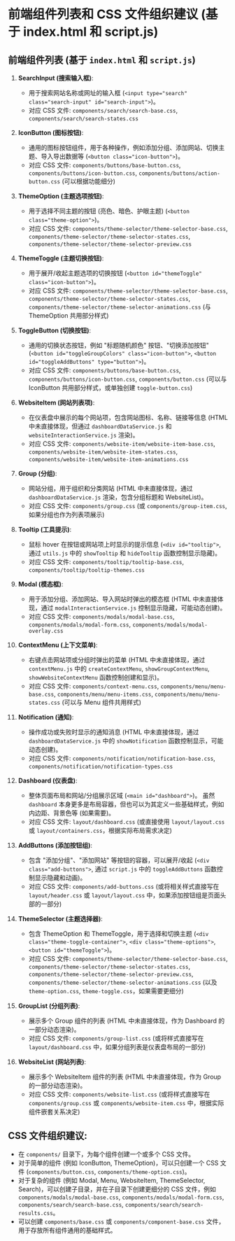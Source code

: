 # 前端组件列表和 CSS 文件组织建议 (基于 index.html 和 script.js)

## 前端组件列表 (基于 `index.html` 和 `script.js`)

1. **SearchInput (搜索输入框)**:

   - 用于搜索网站名称或网址的输入框 (`<input type="search" class="search-input" id="search-input">`)。
   - 对应 CSS 文件: `components/search/search-base.css`, `components/search/search-states.css`
2. **IconButton (图标按钮)**:

   - 通用的图标按钮组件，用于各种操作，例如添加分组、添加网站、切换主题、导入导出数据等 (`<button class="icon-button">`)。
   - 对应 CSS 文件: `components/buttons/base-button.css`, `components/buttons/icon-button.css`, `components/buttons/action-button.css` (可以根据功能细分)
3. **ThemeOption (主题选项按钮)**:

   - 用于选择不同主题的按钮 (亮色、暗色、护眼主题) (`<button class="theme-option">`)。
   - 对应 CSS 文件: `components/theme-selector/theme-selector-base.css`, `components/theme-selector/theme-selector-states.css`, `components/theme-selector/theme-selector-preview.css`
4. **ThemeToggle (主题切换按钮)**:

   - 用于展开/收起主题选项的切换按钮 (`<button id="themeToggle" class="icon-button">`)。
   - 对应 CSS 文件:  `components/theme-selector/theme-selector-base.css`, `components/theme-selector/theme-selector-states.css`, `components/theme-selector/theme-selector-animations.css` (与 ThemeOption 共用部分样式)
5. **ToggleButton (切换按钮)**:

   - 通用的切换状态按钮，例如 "标题随机颜色" 按钮、"切换添加按钮" (`<button id="toggleGroupColors" class="icon-button">`, `<button id="toggleAddButtons" type="button">`)。
   - 对应 CSS 文件: `components/buttons/base-button.css`, `components/buttons/icon-button.css`, `components/button.css` (可以与 IconButton 共用部分样式，或单独创建 `toggle-button.css`)
6. **WebsiteItem (网站列表项)**:

   - 在仪表盘中展示的每个网站项，包含网站图标、名称、链接等信息 (HTML 中未直接体现，但通过 `dashboardDataService.js` 和 `websiteInteractionService.js` 渲染)。
   - 对应 CSS 文件: `components/website-item/website-item-base.css`, `components/website-item/website-item-states.css`, `components/website-item/website-item-animations.css`
7. **Group (分组)**:

   - 网站分组，用于组织和分类网站 (HTML 中未直接体现，通过 `dashboardDataService.js` 渲染，包含分组标题和 WebsiteList)。
   - 对应 CSS 文件:  `components/group.css` (或 `components/group-item.css`, 如果分组也作为列表项展示)
8. **Tooltip (工具提示)**:

   - 鼠标 hover 在按钮或网站项上时显示的提示信息 (`<div id="tooltip">`, 通过 `utils.js` 中的 `showTooltip` 和 `hideTooltip` 函数控制显示隐藏)。
   - 对应 CSS 文件: `components/tooltip/tooltip-base.css`, `components/tooltip/tooltip-themes.css`
9. **Modal (模态框)**:

   - 用于添加分组、添加网站、导入网站时弹出的模态框 (HTML 中未直接体现，通过 `modalInteractionService.js` 控制显示隐藏，可能动态创建)。
   - 对应 CSS 文件: `components/modals/modal-base.css`, `components/modals/modal-form.css`, `components/modals/modal-overlay.css`
10. **ContextMenu (上下文菜单)**:

    - 右键点击网站项或分组时弹出的菜单 (HTML 中未直接体现，通过 `contextMenu.js` 中的 `createContextMenu`, `showGroupContextMenu`, `showWebsiteContextMenu` 函数控制创建和显示)。
    - 对应 CSS 文件: `components/context-menu.css`, `components/menu/menu-base.css`, `components/menu/menu-items.css`, `components/menu/menu-states.css` (可以与 Menu 组件共用样式)
11. **Notification (通知)**:

    - 操作成功或失败时显示的通知消息 (HTML 中未直接体现，通过 `dashboardDataService.js` 中的 `showNotification` 函数控制显示，可能动态创建)。
    - 对应 CSS 文件: `components/notification/notification-base.css`, `components/notification/notification-types.css`
12. **Dashboard (仪表盘)**:

    - 整体页面布局和网站/分组展示区域 (`<main id="dashboard">`)。  虽然 `dashboard` 本身更多是布局容器，但也可以为其定义一些基础样式，例如内边距、背景色等 (如果需要)。
    - 对应 CSS 文件:  `layout/dashboard.css` (或直接使用 `layout/layout.css` 或 `layout/containers.css`，根据实际布局需求决定)
13. **AddButtons (添加按钮组)**:

    - 包含 "添加分组"、"添加网站" 等按钮的容器，可以展开/收起 (`<div class="add-buttons">`, 通过 `script.js` 中的 `toggleAddButtons` 函数控制显示隐藏和动画)。
    - 对应 CSS 文件:  `components/add-buttons.css` (或将相关样式直接写在 `layout/header.css` 或 `layout/layout.css` 中，如果添加按钮组是页面头部的一部分)
14. **ThemeSelector (主题选择器)**:

    - 包含 ThemeOption 和 ThemeToggle，用于选择和切换主题 (`<div class="theme-toggle-container">`, `<div class="theme-options">`, `<button id="themeToggle">`)。
    - 对应 CSS 文件:  `components/theme-selector/theme-selector-base.css`, `components/theme-selector/theme-selector-states.css`, `components/theme-selector/theme-selector-preview.css`, `components/theme-selector/theme-selector-animations.css` (以及 `theme-option.css`, `theme-toggle.css`，如果需要更细分)
15. **GroupList (分组列表)**:

    - 展示多个 Group 组件的列表 (HTML 中未直接体现，作为 Dashboard 的一部分动态渲染)。
    - 对应 CSS 文件:  `components/group-list.css` (或将样式直接写在 `layout/dashboard.css` 中，如果分组列表是仪表盘布局的一部分)
16. **WebsiteList (网站列表)**:

    - 展示多个 WebsiteItem 组件的列表 (HTML 中未直接体现，作为 Group 的一部分动态渲染)。
    - 对应 CSS 文件:  `components/website-list.css` (或将样式直接写在 `components/group.css` 或 `components/website-item.css` 中，根据实际组件嵌套关系决定)

## CSS 文件组织建议:

- 在 `components/` 目录下，为每个组件创建一个或多个 CSS 文件。
- 对于简单的组件 (例如 IconButton, ThemeOption)，可以只创建一个 CSS 文件 (`components/button.css`, `components/theme-option.css`)。
- 对于复杂的组件 (例如 Modal, Menu, WebsiteItem, ThemeSelector, Search)，可以创建子目录，并在子目录下创建更细分的 CSS 文件，例如 `components/modals/modal-base.css`, `components/modals/modal-form.css`, `components/search/search-base.css`, `components/search/search-results.css`。
- 可以创建 `components/base.css` 或 `components/component-base.css` 文件，用于存放所有组件通用的基础样式。
